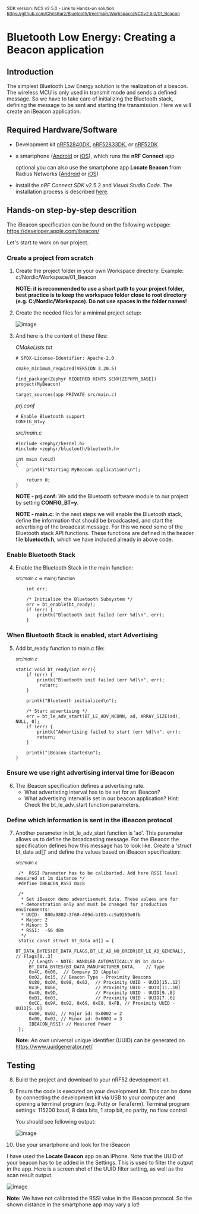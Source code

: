 <sup>SDK version: NCS v2.5.0  -  Link to Hands-on solution: https://github.com/ChrisKurz/Bluetooth/tree/main/Workspace/NCSv2.5.0/01_Beacon</sup>

# Bluetooth Low Energy: Creating a Beacon application

## Introduction

The simplest Bluetooth Low Energy solution is the realization of a beacon. The wireless MCU is only used in transmit mode and sends a defined message. So we have to take care of initializing the Bluetooth stack, defining the message to be sent and starting the transmission. Here we will create an iBeacon application.

## Required Hardware/Software
- Development kit [nRF52840DK](https://www.nordicsemi.com/Products/Development-hardware/nRF52840-DK), [nRF52833DK](https://www.nordicsemi.com/Products/Development-hardware/nRF52833-DK), or [nRF52DK](https://www.nordicsemi.com/Products/Development-hardware/nrf52-dk)
- a smartphone ([Android](https://play.google.com/store/apps/details?id=no.nordicsemi.android.mcp&hl=de&gl=US&pli=1) or [iOS](https://apps.apple.com/de/app/nrf-connect-for-mobile/id1054362403)), which runs the __nRF Connect__ app 

   optional you can also use the smartphone app __Locate Beacon__ from Radius Networks ([Android](https://play.google.com/store/apps/details?id=com.radiusnetworks.locate&hl=en&gl=US) or [iOS](https://apps.apple.com/de/app/locate-beacon/id738709014))

- install the _nRF Connect SDK_ v2.5.2 and _Visual Studio Code_. The installation process is described [here](https://academy.nordicsemi.com/courses/nrf-connect-sdk-fundamentals/lessons/lesson-1-nrf-connect-sdk-introduction/topic/exercise-1-1/).

## Hands-on step-by-step descrition 

The iBeacon specification can be found on the following webpage:
https://developer.apple.com/ibeacon/

Let's start to work on our project.

### Create a project from scratch

1) Create the project folder in your own Workspace directory. Example:    c:/Nordic/Workspace/01_Beacon

   __NOTE: it is recommended to use a short path to your project folder, best practice is to keep the workspace folder close to root directory (e.g. C:/Nordic/Workspace). Do not use spaces in the folder names!__

2) Create the needed files for a minimal project setup:
	
   ![image](images/01_ProjectFolder.jpg)

3) And here is the content of these files:

	  _CMakeLists.txt_
	  
       # SPDX-License-Identifier: Apache-2.0

       cmake_minimum_required(VERSION 3.20.5)

       find_package(Zephyr REQUIRED HINTS $ENV{ZEPHYR_BASE})
       project(MyBeacon)

       target_sources(app PRIVATE src/main.c)
				
	_prj.conf_
	   
       # Enable Bluetooth support
       CONFIG_BT=y

	_src/main.c_
		        
       #include <zephyr/kernel.h>
       #include <zephyr/bluetooth/bluetooth.h>
 
       int main (void) 
       {
           printk("Starting MyBeacon application!\n");
       
           return 0;
       }

   __NOTE - prj.conf:__ We add the Bluetooth software module to our project by setting __CONFIG_BT=y__.

   __NOTE - main.c:__ In the next steps we will enable the Bluetooth stack, define the information that should be broadcasted, and start the advertising of the broadcast message. For this we need some of the Bluetooth stack API functions. These functions are defined in the header file __bluetooth.h__, which we have included already in above code. 

### Enable Bluetooth Stack

4) Enable the Bluetooth Stack in the main function:

	<sup>_src/main.c_ => main() function</sup>
	
           int err;

           /* Initialize the Bluetooth Subsystem */
           err = bt_enable(bt_ready);
           if (err) {
               printk("Bluetooth init failed (err %d)\n", err);
           }

### When Bluetooth Stack is enabled, start Advertising

5) Add bt_ready function to main.c file:

	<sup>_src/main.c_</sup>

       static void bt_ready(int err){
           if (err) {
               printk("Bluetooth init failed (err %d)\n", err);
                return;
           }

           printk("Bluetooth initialized\n");

           /* Start advertising */
           err = bt_le_adv_start(BT_LE_ADV_NCONN, ad, ARRAY_SIZE(ad), NULL, 0);
           if (err) {
               printk("Advertising failed to start (err %d)\n", err);
               return;
           }

           printk("iBeacon started\n");
       }
	      
### Ensure we use right advertising interval time for iBeacon

6) The iBeacon specification defines a advertising rate. 
   - What advertisting interval has to be set for an iBeacon? 
   - What advertising interval is set in our beacon application? Hint: Check the bt_le_adv_start function parameters. 

### Define which information is sent in the iBeacon protocol

7) Another parameter in bt_le_adv_start function is 'ad'. This parameter allows us to define the broadcasting message. For the iBeacon the specification defines how this message has to look like. Create a 'struct bt_data ad[]' and define the values based on iBeacon specification:

	<sup>_src/main.c_</sup>

        /*  RSSI Parameter has to be calibarted. Add here RSSI level measured at 1m distance */
        #define IBEACON_RSSI 0xc8

        /*
         * Set iBeacon demo advertisement data. These values are for
         * demonstration only and must be changed for production environments!
         * UUID:  800a9882-3f68-409d-b103-cc9a9269e0fb
         * Major: 2
         * Minor: 3
         * RSSI:  -56 dBm
         */
        static const struct bt_data ad[] = {
            BT_DATA_BYTES(BT_DATA_FLAGS,BT_LE_AD_NO_BREDR|BT_LE_AD_GENERAL),  // Flags[0..3]   
            // Length - NOTE: HANDLED AUTOMATICALLY BY bt_data!
            BT_DATA_BYTES(BT_DATA_MANUFACTURER_DATA,    // Type
            0x4C, 0x00,  // Company ID (Apple)
            0x02, 0x15, // Beacon Type - Proximity Beacons 
            0x80, 0x0A, 0x98, 0x82,  // Proximity UUID - UUID[15..12] 
            0x3F, 0x68,              // Proximity UUID - UUID[11..10] 
            0x40, 0x9D,              // Proximity UUID - UUID[9..8] 
            0xB1, 0x03,              // Proximity UUID - UUID[7..6] 
            0xCC, 0x9A, 0x92, 0x69, 0xE0, 0xFB, // Proximity UUID - UUID[5..0] 
            0x00, 0x02, // Major id: 0x0002 = 2
            0x00, 0x03, // Minor id: 0x0003 = 3
            IBEACON_RSSI) // Measured Power
        };
	      
    __Note:__ An own universal unique identifier (UUID) can be generated on https://www.uuidgenerator.net/


## Testing

8) Build the project and download to your nRF52 development kit.
9) Ensure the code is executed on your development kit. This can be done by connecting the development kit via USB to your computer and opening a terminal program (e.g. Putty or TeraTerm). Terminal program settings:  115200 baud, 8 data bits, 1 stop bit, no parity, no flow control

   You should see following output:
   
   ![image](images/01_terminal_NCSv2.5.2.jpg)

11) Use your smartphone and look for the iBeacon 

   I have used the __Locate Beacon__ app on an iPhone. Note that the UUID of your beacon has to be added in the Settings. This is used to filter the output in the app. Here is a screen shot of the UUID filter setting, as well as the scan result output.
   
   ![image](images/01_LocateBeacon.jpg)

__Note:__ We have not calibrated the RSSI value in the iBeacon protocol. So the shown distance in the smartphone app may vary a lot!
